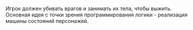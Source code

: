Игрок должен убивать врагов и занимать их тела, чтобы выжить. Основная идея с точки зрения программирования логики - реализация машины состояний персонажей.
